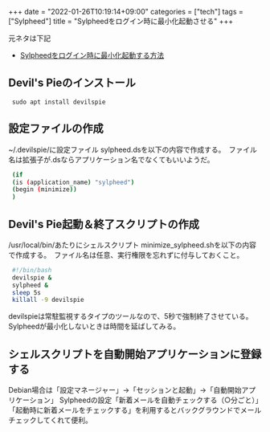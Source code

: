 +++
date = "2022-01-26T10:19:14+09:00"
categories = ["tech"]
tags = ["Sylpheed"]
title = "Sylpheedをログイン時に最小化起動させる"
+++

元ネタは下記
- [Sylpheedをログイン時に最小化起動する方法](https://bre.is/Vf9rwzFo) 


## Devil's Pieのインストール

```shell
 sudo apt install devilspie
```

## 設定ファイルの作成
~/.devilspie/に設定ファイル sylpheed.dsを以下の内容で作成する。　ファイル名は拡張子が.dsならアプリケーション名でなくてもいいようだ。

```sh
 (if
 (is (application_name) "sylpheed")
 (begin (minimize))
 )
```

## Devil's Pie起動＆終了スクリプトの作成
/usr/local/bin/あたりにシェルスクリプト minimize_sylpheed.shを以下の内容で作成する。　ファイル名は任意、実行権限を忘れずに付与しておくこと。

```sh
 #!/bin/bash
 devilspie &
 sylpheed &
 sleep 5s
 killall -9 devilspie
```
devilspieは常駐監視するタイプのツールなので、5秒で強制終了させている。　 Sylpheedが最小化しないときは時間を延ばしてみる。
## シェルスクリプトを自動開始アプリケーションに登録する

Debian場合は「設定マネージャー」→「セッションと起動」→「自動開始アプリケーション」
 Sylpheedの設定「新着メールを自動チェックする（○分ごと）」「起動時に新着メールをチェックする」を利用するとバックグラウンドでメールチェックしてくれて便利。
